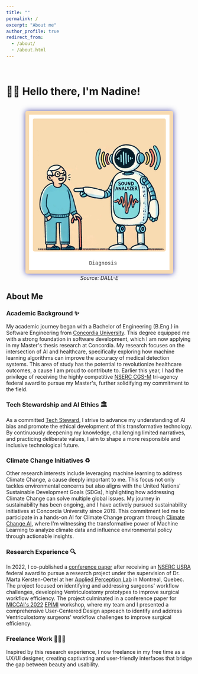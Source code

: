 ```yaml
---
title: ""
permalink: /
excerpt: "About me"
author_profile: true
redirect_from: 
  - /about/
  - /about.html
---
```


<br>

# 👋🏼 Hello there, I'm Nadine!

<br>

<div style="text-align: center;">
    <div class="polaroid-frame" style="position: relative; display: inline-block; padding: 10px; background: white; border: 10px solid #F8DBB1; box-shadow: 0 0 15px rgba(0, 0, 139, 0.7); border-radius: 5px; width: 360px; height: 400px; overflow: hidden;">
        <img src="/images/website-photo-1.jpg" alt="Illustration of ML For Speech Classification" class="polaroid-img" style="width: 100%; height: auto; display: block; border-radius: 5px; transition: transform 0.5s;">
        <div class="polaroid-caption" style="text-align: center; font-family: 'Courier New', Courier, monospace; color: #333; padding-top: 10px;">
            Diagnosis
        </div>
    </div>
    <br>
    <em>Source: DALL-E</em>
</div>

<style>
    @keyframes glow {
        0% {
            box-shadow: 0 0 15px rgba(0, 0, 139, 0.7);
        }
        50% {
            box-shadow: 0 0 20px rgba(0, 0, 139, 1);
        }
        100% {
            box-shadow: 0 0 15px rgba(0, 0, 139, 0.7);
        }
    }

    .polaroid-frame:hover .polaroid-img {
        transform: scale(1.1);
        transition: transform 0.5s;
    }

    .polaroid-frame {
        position: relative;
        display: inline-block;
        padding: 10px;
        background: white;
        border: 10px solid #F8DBB1;
        box-shadow: 0 0 15px rgba(0, 0, 139, 0.7);
        border-radius: 5px;
        width: 360px; /* Adjusted for the Polaroid look */
        height: 400px; /* Adjusted for the Polaroid look */
    }

    .polaroid-img {
        width: 100%;
        height: auto;
        display: block;
        border-radius: 5px;
        transition: transform 0.5s;
    }

    .polaroid-caption {
        position: absolute;
        bottom: 10px;
        width: 100%;
        text-align: center;
        font-family: 'Courier New', Courier, monospace;
        color: #333;
    }
</style>

## About Me

### Academic Background ✨
My academic journey began with a Bachelor of Engineering (B.Eng.) in Software Engineering from [Concordia University](https://www.concordia.ca/). This degree equipped me with a strong foundation in software development, which I am now applying in my Master's thesis research at Concordia. My research focuses on the intersection of AI and healthcare, specifically exploring how machine learning algorithms can improve the accuracy of medical detection systems. This area of study has the potential to revolutionize healthcare outcomes, a cause I am proud to contribute to. Earlier this year, I had the privilege of receiving the highly competitive [NSERC CGS-M](https://www.nserc-crsng.gc.ca/Students-Etudiants/PG-CS/CGSM-BESCM_eng.asp) tri-agency federal award to pursue my Master's, further solidifying my commitment to the field. 

### Tech Stewardship and AI Ethics 🏛️
As a committed [Tech Steward](https://credentials.techstewardship.com/en/verify/88109651148606), I strive to advance my understanding of AI bias and promote the ethical development of this transformative technology. By continuously deepening my knowledge, challenging limited narratives, and practicing deliberate values, I aim to shape a more responsible and inclusive technological future.

### Climate Change Initiatives ♻️
Other research interests include leveraging machine learning to address Climate Change, a cause deeply important to me. This focus not only tackles environmental concerns but also aligns with the United Nations' Sustainable Development Goals (SDGs), highlighting how addressing Climate Change can solve multiple global issues. My journey in sustainability has been ongoing, and I have actively pursued sustainability initiatives at Concordia University since 2019. This commitment led me to participate in a hands-on AI for Climate Change program through [Climate Change AI](https://www.climatechange.ai/), where I'm witnessing the transformative power of Machine Learning to analyze climate data and influence environmental policy through actionable insights.

### Research Experience 🔍
In 2022, I co-published a [conference paper](https://link.springer.com/chapter/10.1007/978-3-031-23223-7_5) after receiving an [NSERC USRA](https://www.nserc-crsng.gc.ca/Students-Etudiants/UG-PC/USRA-BRPC_eng.asp) federal award to pursue a research project under the supervision of Dr. Marta Kersten-Oertel at her [Applied Perception Lab](https://ap-lab.ca/) in Montreal, Quebec. The project focused on identifying and addressing surgeons' workflow challenges, developing Ventriculostomy prototypes to improve surgical workflow efficiency. The project culminated in a conference paper for [MICCAI's 2022](https://conferences.miccai.org/2022/en/MICCAI2022-WORKSHOPS.html) [EPIMI](https://sites.google.com/view/epimi) workshop, where my team and I presented a comprehensive User-Centered Design approach to identify and address Ventriculostomy surgeons' workflow challenges to improve surgical efficiency.


### Freelance Work 👩🏻‍💻
Inspired by this research experience, I now freelance in my free time as a UX/UI designer, creating captivating and user-friendly interfaces that bridge the gap between beauty and usability.

<!-- # Current Projects

## Reimplementing and Reproducing Machine Learning Research Papers

I have experience with independent research. I have implemented the Reward Constrained Policy Optimization paper into stable-baselines3 PPO and reproduced the original results by running and tracking experiments.

To accompany this work, I have submitted a blog post to the **ICLR** Blogposts Track communicating the paper's theory and my results.

Feel free to look at my specific [portfolio entry](https://sudo-boris.github.io/portfolio/RCPPO/).

## Machine Learning Projects -->








